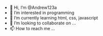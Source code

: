 - 👋 Hi, I’m @Andrew123a
- 👀 I’m interested in programming
- 🌱 I’m currently learning html, css, javascript
- 💞️ I’m looking to collaborate on ...
- 📫 How to reach me ...

<!---
Andrew123a/Andrew123a is a ✨ special ✨ repository because its `README.md` (this file) appears on your GitHub profile.
You can click the Preview link to take a look at your changes.
--->
